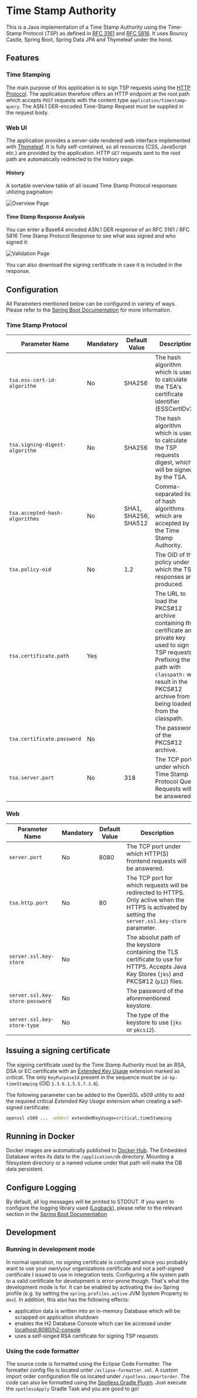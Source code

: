 # Time Stamp Authority

This is a Java implementation of a Time Stamp Authority using the Time-Stamp Protocol (_TSP_) as defined
in [RFC 3161](https://tools.ietf.org/html/rfc3161) and
[RFC 5816](https://tools.ietf.org/html/rfc5816). It uses Bouncy Castle, Spring Boot, Spring Data JPA and Thymeleaf under
the hood.

## Features

### Time Stamping

The main purpose of this application is to sign TSP requests using
the [HTTP Protocol](https://datatracker.ietf.org/doc/html/rfc3161.html#section-3.4). The application therefore offers an
HTTP endpoint at the root path which accepts `POST` requests with the content type `application/timestamp-query`. The
ASN.1 DER-encoded Time-Stamp Request must be supplied in the request body.

### Web UI

The application provides a server-side rendered web interface implemented with [Thymeleaf](https://www.thymeleaf.org/).
It is fully self-contained, so all resources (CSS, JavaScript etc.) are provided by the application. HTTP `GET` requests
sent to the root path are automatically redirected to the history page.

#### History

A sortable overview table of all issued Time Stamp Protocol responses utilizing pagination:

![Overview Page](https://raw.githubusercontent.com/dnl50/tsa-server/develop/docs/images/overview-page.png "Overview Page")

#### Time Stamp Response Analysis

You can enter a Base64 encoded ASN.1 DER response of an RFC 3161 / RFC 5816 Time Stamp Protocol Response to see what was
signed and who signed it:

![Validation Page](https://raw.githubusercontent.com/dnl50/tsa-server/develop/docs/images/validation-page.png "Validation Page")

You can also download the signing certificate in case it is included in the response.

## Configuration

All Parameters mentioned below can be configured in variety of ways. Please refer to the
[Spring Boot Documentation](https://docs.spring.io/spring-boot/docs/3.0.2/reference/html/features.html#features.external-config)
for more information.

### Time Stamp Protocol

| Parameter Name                 | Mandatory | Default Value        | Description                                                                                                                                                                                                             |
|--------------------------------|-----------|----------------------|-------------------------------------------------------------------------------------------------------------------------------------------------------------------------------------------------------------------------|
| `tsa.ess-cert-id-algorithm`    | No        | SHA256               | The hash algorithm which is used to calculate the TSA's certificate identifier (ESSCertIDv2).                                                                                                                           |
| `tsa.signing-digest-algorithm` | No        | SHA256               | The hash algorithm which is used to calculate the TSP requests digest, which will be signed by the TSA.                                                                                                                 |
| `tsa.accepted-hash-algorithms` | No        | SHA1, SHA256, SHA512 | Comma-separated list of hash algorithms which are accepted by the Time Stamp Authority.                                                                                                                                 |
| `tsa.policy-oid`               | No        | 1.2                  | The OID of the policy under which the TSP responses are produced.                                                                                                                                                       |
| `tsa.certificate.path`         | Yes       |                      | The URL to load the PKCS#12 archive containing the certificate and private key used to sign TSP requests. Prefixing the path with `classpath:` will result in the PKCS#12 archive from being loaded from the classpath. |
| `tsa.certificate.password`     | No        |                      | The password of the PKCS#12 archive.                                                                                                                                                                                    |
| `tsa.server.port`              | No        | 318                  | The TCP port under which Time Stamp Protocol Query Requests will be answered.                                                                                                                                           |

### Web

| Parameter Name                  | Mandatory | Default Value | Description                                                                                                                                           |
|---------------------------------|-----------|---------------|-------------------------------------------------------------------------------------------------------------------------------------------------------|
| `server.port`                   | No        | 8080          | The TCP port under which HTTP(S) frontend requests will be answered.                                                                                  |
| `tsa.http.port`                 | No        | 80            | The TCP port for which requests will be redirected to HTTPS. Only active when the HTTPS is activated by setting the `server.ssl.key-store` parameter. |
| `server.ssl.key-store`          | No        |               | The absolut path of the keystore containing the TLS certificate to use for HTTPS. Accepts Java Key Stores (`jks`) and PKCS#12 (`p12`) files.          |
| `server.ssl.key-store-password` | No        |               | The password of the aforementioned keystore.                                                                                                          |
| `server.ssl.key-store-type`     | No        |               | The type of the keystore to use (`jks` or `pkcs12`).                                                                                                  |

## Issuing a signing certificate

The signing certificate used by the Time Stamp Authority must be an RSA, DSA or EC certificate with
an [Extended Key Usage](https://datatracker.ietf.org/doc/html/rfc5280#section-4.2.1.12) extension marked as _critical_.
The only `KeyPurposeId` present in the sequence must be `id-kp-timeStamping` (OID `1.3.6.1.5.5.7.3.8`).

The following parameter can be added to the OpenSSL x509 utility to add the required critical _Extended Key Usage_
extension when creating a self-signed certificate:

```bash
openssl x509 ... -addext extendedKeyUsage=critical,timeStamping
```

## Running in Docker

Docker images are automatically published to [Docker Hub](https://hub.docker.com/r/dnl50/tsa-server). The Embedded
Database writes its data to the `/application/db` directory. Mounting a filesystem directory or a named volume under
that path will make the DB data persistent.

## Configure Logging

By default, all log messages will be printed to STDOUT. If you want to configure the logging library used ([Logback](https://logback.qos.ch/)), please refer to the relevant section in the [Spring Boot Documentation](https://docs.spring.io/spring-boot/docs/3.0.2/reference/html/features.html#features.logging)

## Development

### Running in development mode

In normal operation, no signing certificate is configured since you probably want to use your own/your organizations
certificate and not a self-signed certificate I issued to use in integration tests. Configuring a file system path to a
valid certificate for development is error-prone though. That's what the development mode is for. It can be enabled by
activating the `dev` Spring profile (e.g. by setting the `spring.profiles.active` JVM System Property to `dev`). In
addition, this also has the following effects:

* application data is written into an in-memory Database which will be scrapped on application shutdown
* enables the H2 Database Console which can be accessed
  under [localhost:8080/h2-console](http://localhost:8080/h2-console)
* uses a self-singed RSA certificate for signing TSP requests

### Using the code formatter

The source code is formatted using the Eclipse Code Formatter. The formatter config file is located
unter `/eclipse-formatter.xml`. A custom import order configuration file os located under `/spotless.importorder`. The
code can also be formatted using the [Spotless Gradle Plugin](https://github.com/diffplug/spotless). Just execute
the `spotlessApply` Gradle Task and you are good to go! 
